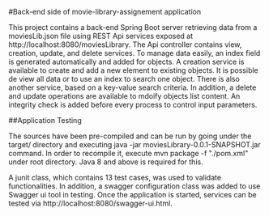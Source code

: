 #Back-end side of movie-library-assignement application

This project contains a back-end Spring Boot server retrieving data from a moviesLib.json file using REST Api services exposed at http://localhost:8080/moviesLibrary. The Api controller contains view, creation, update, and delete services.
To manage data easily, an index field is generated automatically and added for objects.
A creation service is available to create and add a new element to existing objects.
It is possible de view all data or to use an index to search one object.
There is also another service, based on a key-value search criteria.
In addition, a delete and update operations are available to mdoify objects list content.
An integrity check is added before every process to control input parameters.

##Application Testing

The sources have been pre-compiled and can be run by going under the target/ directory and executing java -jar moviesLibrary-0.0.1-SNAPSHOT.jar command. In order to recompile it, execute mvn package -f "./pom.xml" under root directory. Java 8 and above is required for this.

A junit class, which contains 13 test cases, was used to validate functionalities.
In addition, a swagger configuration class was added to use Swagger ui tool in testing. Once the application is started, services can be tested via http://localhost:8080/swagger-ui.html.
